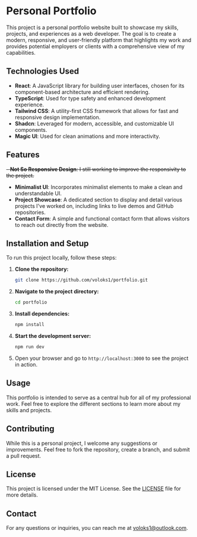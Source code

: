 # Personal Portfolio

This project is a personal portfolio website built to showcase my skills, projects, and experiences as a web developer. The goal is to create a modern, responsive, and user-friendly platform that highlights my work and provides potential employers or clients with a comprehensive view of my capabilities.

## Technologies Used

- **React**: A JavaScript library for building user interfaces, chosen for its component-based architecture and efficient rendering.
- **TypeScript**: Used for type safety and enhanced development experience.
- **Tailwind CSS**: A utility-first CSS framework that allows for fast and responsive design implementation.
- **Shadcn**: Leveraged for modern, accessible, and customizable UI components.
- **Magic UI**: Used for clean animations and more interactivity.

## Features

~~- **Not So Responsive Design**: I still working to improve the responsivity to the project.~~
- **Minimalist UI**: Incorporates minimalist elements to make a clean and understandable UI.
- **Project Showcase**: A dedicated section to display and detail various projects I've worked on, including links to live demos and GitHub repositories.
- **Contact Form**: A simple and functional contact form that allows visitors to reach out directly from the website.

## Installation and Setup

To run this project locally, follow these steps:

1. **Clone the repository:**
    ```bash
    git clone https://github.com/voloks1/portfolio.git
    ```

2. **Navigate to the project directory:**
    ```bash
    cd portfolio
    ```

3. **Install dependencies:**
    ```bash
    npm install
    ```

4. **Start the development server:**
    ```bash
    npm run dev
    ```

5. Open your browser and go to `http://localhost:3000` to see the project in action.

## Usage

This portfolio is intended to serve as a central hub for all of my professional work. Feel free to explore the different sections to learn more about my skills and projects.

## Contributing

While this is a personal project, I welcome any suggestions or improvements. Feel free to fork the repository, create a branch, and submit a pull request.

## License

This project is licensed under the MIT License. See the [LICENSE](https://www.mit.edu/~amini/LICENSE.md) file for more details.

## Contact

For any questions or inquiries, you can reach me at [voloks1@outlook.com](mailto:voloks1@outlook.com).
